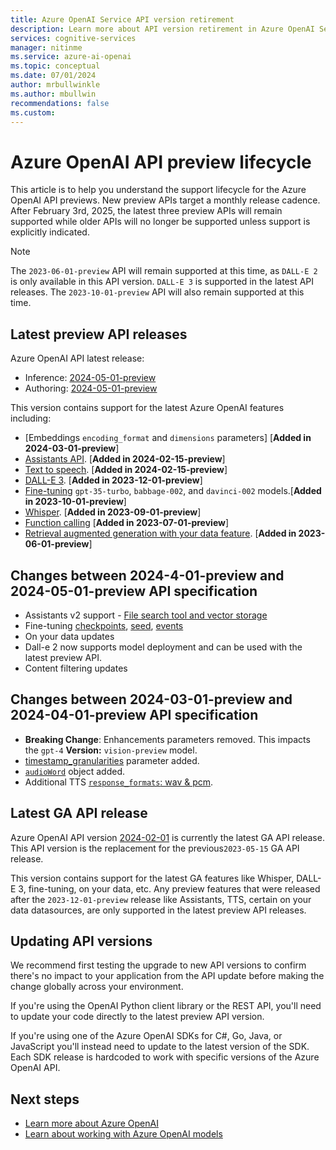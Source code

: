 ```yaml
---
title: Azure OpenAI Service API version retirement
description: Learn more about API version retirement in Azure OpenAI Services.
services: cognitive-services
manager: nitinme
ms.service: azure-ai-openai
ms.topic: conceptual 
ms.date: 07/01/2024
author: mrbullwinkle
ms.author: mbullwin
recommendations: false
ms.custom:
---
```


# Azure OpenAI API preview lifecycle

This article is to help you understand the support lifecycle for the Azure OpenAI API previews. New preview APIs target a monthly release cadence. After February 3rd, 2025, the latest three preview APIs will remain supported while older APIs will no longer be supported unless support is explicitly indicated.

> [!NOTE]
> The `2023-06-01-preview` API will remain supported at this time, as `DALL-E 2` is only available in this API version. `DALL-E 3` is supported in the latest API releases. The `2023-10-01-preview` API will also remain supported at this time.

## Latest preview API releases

Azure OpenAI API latest release:

- Inference: [2024-05-01-preview](https://github.com/Azure/azure-rest-api-specs/blob/main/specification/cognitiveservices/data-plane/AzureOpenAI/inference/preview/2024-05-01-preview/inference.json)
- Authoring: [2024-05-01-preview](https://github.com/Azure/azure-rest-api-specs/blob/main/specification/cognitiveservices/data-plane/AzureOpenAI/authoring/preview/2024-05-01-preview/azureopenai.json)

This version contains support for the latest Azure OpenAI features including:

- [Embeddings `encoding_format` and `dimensions` parameters] [**Added in 2024-03-01-preview**]
- [Assistants API](./assistants-reference.md). [**Added in 2024-02-15-preview**]
- [Text to speech](./text-to-speech-quickstart.md). [**Added in 2024-02-15-preview**]
- [DALL-E 3](./dall-e-quickstart.md). [**Added in 2023-12-01-preview**]
- [Fine-tuning](./how-to/fine-tuning.md) `gpt-35-turbo`, `babbage-002`, and `davinci-002` models.[**Added in 2023-10-01-preview**]
- [Whisper](./whisper-quickstart.md). [**Added in 2023-09-01-preview**]
- [Function calling](./how-to/function-calling.md)  [**Added in 2023-07-01-preview**]
- [Retrieval augmented generation with your data feature](./use-your-data-quickstart.md).  [**Added in 2023-06-01-preview**]

## Changes between 2024-4-01-preview and 2024-05-01-preview API specification

- Assistants v2 support - [File search tool and vector storage](https://go.microsoft.com/fwlink/?linkid=2272425)
- Fine-tuning [checkpoints](https://github.com/Azure/azure-rest-api-specs/blob/9583ed6c26ce1f10bbea92346e28a46394a784b4/specification/cognitiveservices/data-plane/AzureOpenAI/authoring/preview/2024-05-01-preview/azureopenai.json#L586), [seed](https://github.com/Azure/azure-rest-api-specs/blob/9583ed6c26ce1f10bbea92346e28a46394a784b4/specification/cognitiveservices/data-plane/AzureOpenAI/authoring/preview/2024-05-01-preview/azureopenai.json#L1574), [events](https://github.com/Azure/azure-rest-api-specs/blob/9583ed6c26ce1f10bbea92346e28a46394a784b4/specification/cognitiveservices/data-plane/AzureOpenAI/authoring/preview/2024-05-01-preview/azureopenai.json#L529)
- On your data updates
- Dall-e 2 now supports model deployment and can be used with the latest preview API.
- Content filtering updates

## Changes between 2024-03-01-preview and 2024-04-01-preview API specification

- **Breaking Change**: Enhancements parameters removed. This impacts the `gpt-4` **Version:** `vision-preview` model.
- [timestamp_granularities](https://github.com/Azure/azure-rest-api-specs/blob/fbc90d63f236986f7eddfffe3dca6d9d734da0b2/specification/cognitiveservices/data-plane/AzureOpenAI/inference/preview/2024-04-01-preview/inference.json#L5217) parameter added.
- [`audioWord`](https://github.com/Azure/azure-rest-api-specs/blob/fbc90d63f236986f7eddfffe3dca6d9d734da0b2/specification/cognitiveservices/data-plane/AzureOpenAI/inference/preview/2024-04-01-preview/inference.json#L5286) object added.
- Additional TTS [`response_formats`: wav & pcm](https://github.com/Azure/azure-rest-api-specs/blob/fbc90d63f236986f7eddfffe3dca6d9d734da0b2/specification/cognitiveservices/data-plane/AzureOpenAI/inference/preview/2024-04-01-preview/inference.json#L5333).

## Latest GA API release

Azure OpenAI API version [2024-02-01](https://github.com/Azure/azure-rest-api-specs/blob/main/specification/cognitiveservices/data-plane/AzureOpenAI/inference/stable/2024-02-01/inference.json)
is currently the latest GA API release. This API version is the replacement for the previous`2023-05-15` GA API release.

This version contains support for the latest GA features like Whisper, DALL-E 3, fine-tuning, on your data, etc. Any preview features that were released after the `2023-12-01-preview` release like Assistants, TTS, certain on your data datasources, are only supported in the latest preview API releases.

## Updating API versions

We recommend first testing the upgrade to new API versions to confirm there's no impact to your application from the API update before making the change globally across your environment.

If you're using the OpenAI Python client library or the REST API, you'll need to update your code directly to the latest preview API version.

If you're using one of the Azure OpenAI SDKs for C#, Go, Java, or JavaScript you'll instead need to update to the latest version of the SDK. Each SDK release is hardcoded to work with specific versions of the Azure OpenAI API.

## Next steps

- [Learn more about Azure OpenAI](overview.md)
- [Learn about working with Azure OpenAI models](./how-to/working-with-models.md)
